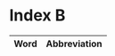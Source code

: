 # Index B

| Word                            | Abbreviation |
|:--------------------------------|-------------:|
